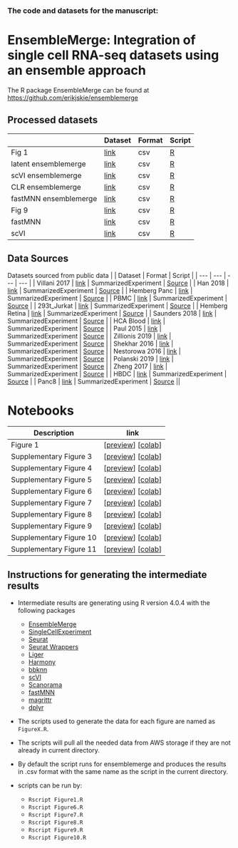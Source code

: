 ### The code and datasets for the manuscript:

# EnsembleMerge: Integration of single cell RNA-seq datasets using an ensemble approach

The R package EnsembleMerge can be found at https://github.com/erikjskie/ensemblemerge

## Processed datasets

| | Dataset | Format | Script | 
| --- | --- | --- | --- | 
| Fig 1| [link](https://s3.msi.umn.edu/skiex003/datasets/EnsembleMerge/fig1.csv) | csv | [R](https://github.com/erikjskie/ensemblemerge_manuscript/blob/main/Figure1.R) |
| latent ensemblemerge | [link](https://s3.msi.umn.edu/skiex003/datasets/EnsembleMerge/latent_ensemblemerge.csv) | csv | [R](https://github.com/erikjskie/ensemblemerge_manuscript/blob/main/Figure6.R) |
| scVI ensemblemerge | [link](https://s3.msi.umn.edu/skiex003/datasets/EnsembleMerge/SCVI_ensemblemerge.csv) | csv | [R](https://github.com/erikjskie/ensemblemerge_manuscript/blob/main/Figure7.R) |
| CLR ensemblemerge | [link](https://s3.msi.umn.edu/skiex003/datasets/EnsembleMerge/CLR_normalization.csv) | csv | [R](https://github.com/erikjskie/ensemblemerge_manuscript/blob/main/Figure8.R) |
| fastMNN ensemblemerge | [link](https://s3.msi.umn.edu/skiex003/datasets/EnsembleMerge/Methods_EnsembleMerge.csv) | csv | [R](https://github.com/erikjskie/ensemblemerge_manuscript/blob/main/Figure10.R) |
| Fig 9 | [link](https://s3.msi.umn.edu/skiex003/datasets/EnsembleMerge/fig9.csv) | csv | [R](https://github.com/erikjskie/ensemblemerge_manuscript/blob/main/Figure9.R) |
| fastMNN | [link](https://s3.msi.umn.edu/skiex003/datasets/EnsembleMerge/fastMNN.csv) | csv | [R](https://github.com/erikjskie/ensemblemerge_manuscript/blob/main/fastMNN.R) |
| scVI | [link](https://s3.msi.umn.edu/skiex003/datasets/EnsembleMerge/scVI.csv) | csv | [R](https://github.com/erikjskie/ensemblemerge_manuscript/blob/main/scVI.R) ||

## Data Sources
Datasets sourced from public data
| | Dataset | Format | Script | 
| --- | --- | --- | --- | 
| Villani 2017 | [link](https://s3.msi.umn.edu/skiex003/datasets/dataset=JC_benchmark_scRNAseq_version=20211008a/dataset_1.rds) | SummarizedExperiment | [Source](https://hub.docker.com/r/jinmiaochenlab/batch-effect-removal-benchmarking) |
| Han 2018 | [link](https://s3.msi.umn.edu/skiex003/datasets/dataset=JC_benchmark_scRNAseq_version=20211008a/dataset_2.rds) | SummarizedExperiment | [Source](https://hub.docker.com/r/jinmiaochenlab/batch-effect-removal-benchmarking) |
| Hemberg Panc | [link](https://s3.msi.umn.edu/skiex003/datasets/dataset=JC_benchmark_scRNAseq_version=20211008a/dataset_4.rds) | SummarizedExperiment | [Source](https://hub.docker.com/r/jinmiaochenlab/batch-effect-removal-benchmarking) |
| PBMC | [link](https://s3.msi.umn.edu/skiex003/datasets/dataset=JC_benchmark_scRNAseq_version=20211008a/dataset_5.rds) | SummarizedExperiment | [Source](https://hub.docker.com/r/jinmiaochenlab/batch-effect-removal-benchmarking) |
| 293t_Jurkat | [link](https://s3.msi.umn.edu/skiex003/datasets/dataset=JC_benchmark_scRNAseq_version=20211008a/dataset_6.rds) | SummarizedExperiment | [Source](https://hub.docker.com/r/jinmiaochenlab/batch-effect-removal-benchmarking) |
| Hemberg Retina | [link](https://s3.msi.umn.edu/skiex003/datasets/dataset=JC_benchmark_scRNAseq_version=20211008a/dataset_7.rds) | SummarizedExperiment | [Source](https://hub.docker.com/r/jinmiaochenlab/batch-effect-removal-benchmarking) |
| Saunders 2018 | [link](https://s3.msi.umn.edu/skiex003/datasets/dataset=JC_benchmark_scRNAseq_version=20211008a/dataset_8.rds) | SummarizedExperiment | [Source](https://hub.docker.com/r/jinmiaochenlab/batch-effect-removal-benchmarking) |
| HCA Blood | [link](https://s3.msi.umn.edu/skiex003/datasets/dataset=JC_benchmark_scRNAseq_version=20211008a/dataset_9.rds) | SummarizedExperiment | [Source](https://hub.docker.com/r/jinmiaochenlab/batch-effect-removal-benchmarking) |
| Paul 2015 | [link](https://s3.msi.umn.edu/skiex003/datasets/dataset=JC_benchmark_scRNAseq_version=20211008a/dataset_10.rds) | SummarizedExperiment | [Source](https://hub.docker.com/r/jinmiaochenlab/batch-effect-removal-benchmarking) |
| Zillionis 2019 | [link](https://s3.msi.umn.edu/skiex003/datasets/dataset=JC_benchmark_scRNAseq_version=20211008a/dataset_12.rds) | SummarizedExperiment | [Source](https://hub.docker.com/r/jinmiaochenlab/batch-effect-removal-benchmarking) |
| Shekhar 2016 | [link](https://s3.msi.umn.edu/skiex003/datasets/dataset=JC_benchmark_scRNAseq_version=20211008a/dataset_13.rds) | SummarizedExperiment | [Source](https://hub.docker.com/r/jinmiaochenlab/batch-effect-removal-benchmarking) |
| Nestorowa 2016 | [link](https://s3.msi.umn.edu/skiex003/datasets/dataset=JC_benchmark_scRNAseq_version=20211008a/dataset_14.rds) | SummarizedExperiment | [Source](https://hub.docker.com/r/jinmiaochenlab/batch-effect-removal-benchmarking) |
| Polanski 2019 | [link](https://s3.msi.umn.edu/skiex003/datasets/dataset=JC_benchmark_scRNAseq_version=20211008a/dataset_15.rds) | SummarizedExperiment | [Source](https://hub.docker.com/r/jinmiaochenlab/batch-effect-removal-benchmarking) |
| Zheng 2017 | [link](https://s3.msi.umn.edu/skiex003/datasets/dataset=JC_benchmark_scRNAseq_version=20211008a/dataset_16.rds) | SummarizedExperiment | [Source](https://hub.docker.com/r/jinmiaochenlab/batch-effect-removal-benchmarking) |
| HBDC | [link](https://s3.msi.umn.edu/skiex003/datasets/dataset=JC_benchmark_scRNAseq_version=20211008a/dataset_17.rds) | SummarizedExperiment | [Source](https://github.com/satijalab/seurat-data) |
| Panc8 | [link](https://s3.msi.umn.edu/skiex003/datasets/dataset=JC_benchmark_scRNAseq_version=20211008a/dataset_18.rds) | SummarizedExperiment | [Source](https://github.com/satijalab/seurat-data) ||

# Notebooks
| Description | link |  
| --- | --- |
| Figure 1 | [[preview](Fig1.ipynb)] [[colab](https://colab.research.google.com/github/erikjskie/ensemblemerge_manuscript/blob/main/Fig1.ipynb)]|
| Supplementary Figure 3 | [[preview](Supplementary_Fig3.ipynb)] [[colab](https://colab.research.google.com/github/erikjskie/ensemblemerge_manuscript/blob/main/Supplementary_Fig3.ipynb)]|
| Supplementary Figure 4 | [[preview](Supplementarty_Fig4.ipynb)] [[colab](https://colab.research.google.com/github/erikjskie/ensemblemerge_manuscript/blob/main/Supplementarty_Fig4.ipynb)]|
| Supplementary Figure 5 | [[preview](supplementary_Fig5.ipynb)] [[colab](https://colab.research.google.com/github/erikjskie/ensemblemerge_manuscript/blob/main/supplementary_Fig5.ipynb)]|
| Supplementary Figure 6 | [[preview](Supplementary_Fig6.ipynb)] [[colab](https://colab.research.google.com/github/erikjskie/ensemblemerge_manuscript/blob/main/Supplementary_Fig6.ipynb)]|
| Supplementary Figure 7 | [[preview](Supplementary_Fig7.ipynb)] [[colab](https://colab.research.google.com/github/erikjskie/ensemblemerge_manuscript/blob/main/Supplementary_Fig7.ipynb)]|
| Supplementary Figure 8 | [[preview](Supplementary_Fig8.ipynb)] [[colab](https://colab.research.google.com/github/erikjskie/ensemblemerge_manuscript/blob/main/Supplementary_Fig8.ipynb)]|
| Supplementary Figure 9 | [[preview](Supplementary_Fig9.ipynb)] [[colab](https://colab.research.google.com/github/erikjskie/ensemblemerge_manuscript/blob/main/Supplementary_Fig9.ipynb)]|
| Supplementary Figure 10 | [[preview](Supplementary_Fig10.ipynb)] [[colab](https://colab.research.google.com/github/erikjskie/ensemblemerge_manuscript/blob/main/Supplementary_Fig10.ipynb)]|
| Supplementary Figure 11 | [[preview](Supplementary_Fig11.ipynb)] [[colab](https://colab.research.google.com/github/erikjskie/ensemblemerge_manuscript/blob/main/Supplementary_Fig11.ipynb)]|

## Instructions for generating the intermediate results

* Intermediate results are generating using R version 4.0.4 with the following packages
  * [EnsembleMerge](https://github.com/erikjskie/ensemblemerge)
  * [SingleCellExperiment](https://bioconductor.org/packages/release/bioc/html/SingleCellExperiment.html)
  * [Seurat](https://cran.r-project.org/web/packages/Seurat/index.html)
  * [Seurat Wrappers](https://github.com/satijalab/seurat-wrappers)
  * [Liger](https://github.com/welch-lab/liger)
  * [Harmony](https://github.com/immunogenomics/harmony)
  * [bbknn](https://github.com/Teichlab/bbknn)
  * [scVI](https://scvi-tools.org/)
  * [Scanorama](https://github.com/brianhie/scanorama)
  * [fastMNN](https://github.com/LTLA/batchelor)
  * [magrittr](https://cran.r-project.org/web/packages/magrittr/index.html)
  * [dplyr](https://cran.r-project.org/web/packages/dplyr/index.html)

* The scripts used to generate the data for each figure are named as ```FigureX.R```.
* The scripts will pull all the needed data from AWS storage if they are not already in current directory.
* By default the script runs for ensemblemerge and produces the results in .csv format with the same name as the script in the current directory.
* scripts can be run by:
  *  ```Rscript Figure1.R```
  *  ```Rscript Figure6.R```
  *  ```Rscript Figure7.R```
  *  ```Rscript Figure8.R```
  *  ```Rscript Figure9.R```
  *  ```Rscript Figure10.R```



